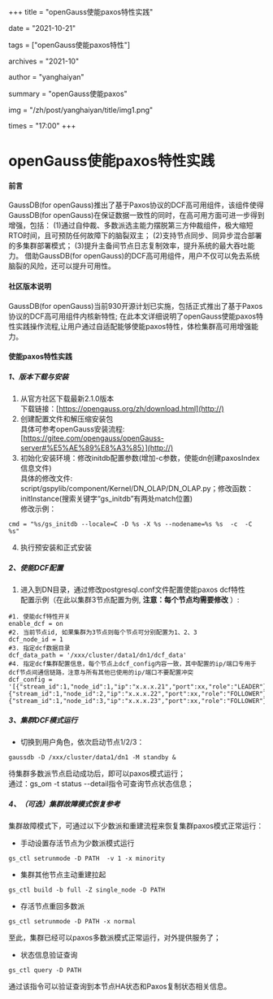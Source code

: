 +++
title = "openGauss使能paxos特性实践"

date = "2021-10-21"

tags = ["openGauss使能paxos特性"]

archives = "2021-10"

author = "yanghaiyan"

summary = "openGauss使能paxos"

img = "/zh/post/yanghaiyan/title/img1.png"

times = "17:00"
+++

# openGauss使能paxos特性实践

#### 前言
GaussDB(for openGauss)推出了基于Paxos协议的DCF高可用组件，该组件使得GaussDB(for openGauss)在保证数据一致性的同时，在高可用方面可进一步得到增强，包括：
(1)通过自仲裁、多数派选主能力摆脱第三方仲裁组件，极大缩短RTO时间，且可预防任何故障下的脑裂双主；
(2)支持节点同步、同异步混合部署的多集群部署模式；
(3)提升主备间节点日志复制效率，提升系统的最大吞吐能力。
借助GaussDB(for openGauss)的DCF高可用组件，用户不仅可以免去系统脑裂的风险，还可以提升可用性。
#### 社区版本说明
GaussDB(for openGauss)当前930开源计划已实施，包括正式推出了基于Paxos协议的DCF高可用组件内核新特性; 在此本文详细说明了openGauss使能paxos特性实践操作流程,让用户通过自适配能够使能paxos特性，体检集群高可用增强能力。

#### 使能paxos特性实践
##### 1、版本下载与安装
1)  从官方社区下载最新2.1.0版本<br> 
下载链接：[https://opengauss.org/zh/download.html](http://)
2)  创建配置文件和解压缩安装包 <br>
具体可参考openGauss安装流程: [https://gitee.com/opengauss/openGauss-server#%E5%AE%89%E8%A3%85）](http://)
3)  初始化安装环境：修改initdb配置参数(增加-c参数，使能dn创建paxosIndex信息文件)<br>
具体的修改文件: script/gspylib/component/Kernel/DN_OLAP/DN_OLAP.py；修改函数：initInstance(搜索关键字“gs_initdb”有两处match位置)<br>
修改示例：
```c{.line-num}
cmd = "%s/gs_initdb --locale=C -D %s -X %s --nodename=%s %s  -c  -C %s"
```
4)  执行预安装和正式安装
##### 2、使能DCF配置
1)  进入到DN目录，通过修改postgresql.conf文件配置使能paxos dcf特性<br>
配置示例（在此以集群3节点配置为例,  **注意：每个节点均需要修改**  ）:
```c{.line-num}
#1. 使能dcf特性开关
enable_dcf = on  
#2. 当前节点id, 如果集群为3节点则每个节点可分别配置为1、2、3 
dcf_node_id = 1  
#3. 指定dcf数据目录
dcf_data_path = '/xxx/cluster/data1/dn1/dcf_data'  
#4. 指定dcf集群配置信息，每个节点上dcf_config内容一致，其中配置的ip/端口专用于dcf节点间通信链路，注意与所有其他已使用的ip/端口不要配置冲突 
dcf_config = '[{"stream_id":1,"node_id":1,"ip":"x.x.x.21","port":xx,"role":"LEADER"},{"stream_id":1,"node_id":2,"ip":"x.x.x.22","port":xx,"role":"FOLLOWER"},{"stream_id":1,"node_id":3,"ip":"x.x.x.23","port":xx,"role":"FOLLOWER"}]'
```
##### 3、集群DCF模式运行
- 切换到用户角色，依次启动节点1/2/3：
```c{.line-num}
gaussdb -D /xxx/cluster/data1/dn1 -M standby &
```
待集群多数派节点启动成功后，即可以paxos模式运行；<br>
通过：gs_om -t status --detail指令可查询节点状态信息；

##### 4、（可选）集群故障模式恢复参考
集群故障模式下，可通过以下少数派和重建流程来恢复集群paxos模式正常运行：
- 手动设置存活节点为少数派模式运行
```c{.line-num}
gs_ctl setrunmode -D PATH  -v 1 -x minority
```
- 集群其他节点主动重建拉起
```c{.line-num}
gs_ctl build -b full -Z single_node -D PATH
```
- 存活节点重回多数派
```c{.line-num}
gs_ctl setrunmode -D PATH -x normal
```
至此，集群已经可以paxos多数派模式正常运行，对外提供服务了；
- 状态信息验证查询
```c{.line-num}
gs_ctl query -D PATH
```
通过该指令可以验证查询到本节点HA状态和Paxos复制状态相关信息。